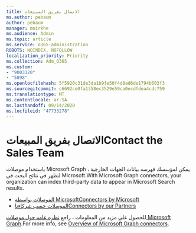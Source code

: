 ```yaml
---
title: الاتصال بفريق المبيعات
ms.author: pebaum
author: pebaum
manager: mnirkhe
ms.audience: Admin
ms.topic: article
ms.service: o365-administration
ROBOTS: NOINDEX, NOFOLLOW
localization_priority: Priority
ms.collection: Adm_O365
ms.custom:
- "9003120"
- "5898"
ms.openlocfilehash: 5f5920c31de3da1b9fe50f4d8ad6de1794b603f3
ms.sourcegitcommit: c6692ce0fa1358ec3529e59ca0ecdfdea4cdc759
ms.translationtype: MT
ms.contentlocale: ar-SA
ms.lasthandoff: 09/14/2020
ms.locfileid: "47733278"
---
```

# <a name="contact-the-sales-team"></a><span data-ttu-id="fdda6-102">الاتصال بفريق المبيعات</span><span class="sxs-lookup"><span data-stu-id="fdda6-102">Contact the Sales Team</span></span>

<span data-ttu-id="fdda6-103">باستخدام موصلات Microsoft Graph ، يمكن لمؤسسك فهرسه بيانات الجهات الخارجية لتظهر في نتائج البحث في Microsoft.</span><span class="sxs-lookup"><span data-stu-id="fdda6-103">With Microsoft Graph connectors, your organization can index third-party data to appear in Microsoft Search results.</span></span>

- [<span data-ttu-id="fdda6-104">الموصلات بواسطة Microsoft</span><span class="sxs-lookup"><span data-stu-id="fdda6-104">Connectors by Microsoft</span></span>](https://docs.microsoft.com/microsoftsearch/connectors-gallery#Microsoft)
- [<span data-ttu-id="fdda6-105">الموصلات حسب شركاءنا</span><span class="sxs-lookup"><span data-stu-id="fdda6-105">Connectors by our Partners</span></span>](https://docs.microsoft.com/microsoftsearch/connectors-gallery#Partners)

<span data-ttu-id="fdda6-106">للحصول علي مزيد من المعلومات ، راجع [نظره عامه حول موصلات Microsoft Graph](https://docs.microsoft.com/microsoftsearch/connectors-overview).</span><span class="sxs-lookup"><span data-stu-id="fdda6-106">For more info, see [Overview of Microsoft Graph connectors](https://docs.microsoft.com/microsoftsearch/connectors-overview).</span></span>
